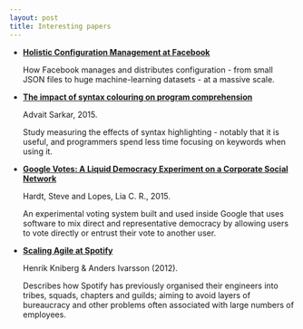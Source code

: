 ```yaml
---
layout: post
title: Interesting papers
---
```


- **[Holistic Configuration Management at Facebook][fb]**

  How Facebook manages and distributes configuration - from small JSON files to
  huge machine-learning datasets - at a massive scale.

- **[The impact of syntax colouring on program comprehension][sy]**

  Advait Sarkar, 2015.

  Study measuring the effects of syntax highlighting - notably that it is
  useful, and programmers spend less time focusing on keywords when using it.

- **[Google Votes: A Liquid Democracy Experiment on a Corporate Social Network][go]**

  Hardt, Steve and Lopes, Lia C. R., 2015.

  An experimental voting system built and used inside Google that uses software
  to mix direct and representative democracy by allowing users to vote directly
  or entrust their vote to another user.

- **[Scaling Agile at Spotify][sp]**

  Henrik Kniberg & Anders Ivarsson (2012).

  Describes how Spotify has previously organised their engineers into tribes,
  squads, chapters and guilds; aiming to avoid layers of bureaucracy and other
  problems often associated with large numbers of employees.

[fb]: http://sigops.org/sosp/sosp15/current/2015-Monterey/printable/008-tang.pdf
[sy]: http://ppig.org/sites/default/files/2015-PPIG-26th-Sarkar.pdf
[go]: http://www.tdcommons.org/cgi/viewcontent.cgi?article=1092&context=dpubs_series
[sp]: https://dl.dropboxusercontent.com/u/1018963/Articles/SpotifyScaling.pdf
